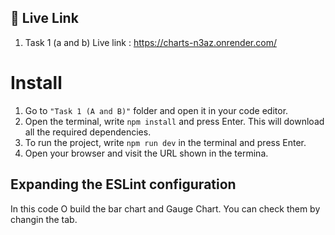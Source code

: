 ## 🧰 Live Link
1. Task 1 (a and b) Live link : https://charts-n3az.onrender.com/

# Install
1. Go to `"Task 1 (A and B)"` folder and open it in your code editor.
2. Open the terminal, write `npm install` and press Enter. This will download all the required dependencies.
3. To run the project, write `npm run dev` in the terminal and press Enter.
4. Open your browser and visit the URL shown in the termina.
## Expanding the ESLint configuration
In this code O build the bar chart and Gauge Chart. You can check them by changin the tab.
